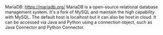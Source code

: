 MariaDB: https://mariadb.org/
MariaDB is a open-source relational database management system. It's a fork of MySQL and
maintain the high capability with MySQL. The default host is localhost but it can also be
host in cloud. It can be accessed via Java and Python using a connection object, such as
Java Connector and Python Connector.
